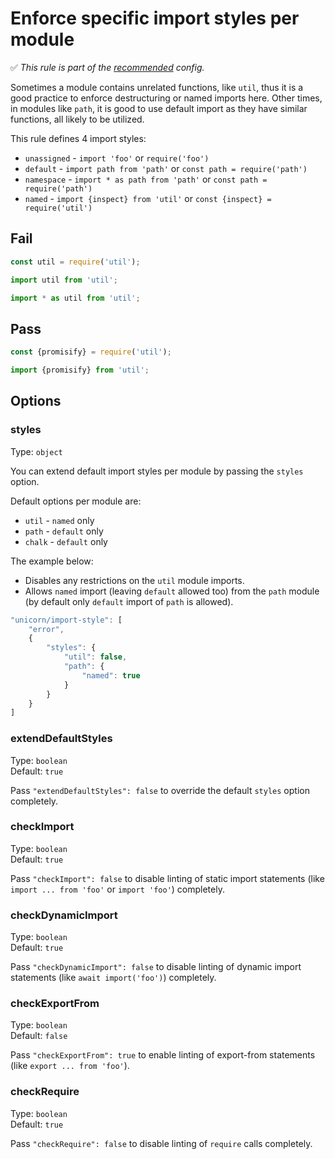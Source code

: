 # Enforce specific import styles per module

<!-- Do not manually modify RULE_NOTICE part -->
<!-- RULE_NOTICE_START -->
✅ *This rule is part of the [recommended](https://github.com/sindresorhus/eslint-plugin-unicorn#recommended-config) config.*
<!-- RULE_NOTICE_END -->

Sometimes a module contains unrelated functions, like `util`, thus it is a good practice to enforce destructuring or named imports here. Other times, in modules like `path`, it is good to use default import as they have similar functions, all likely to be utilized.

This rule defines 4 import styles:

- `unassigned` - `import 'foo'` or `require('foo')`
- `default` - `import path from 'path'` or `const path = require('path')`
- `namespace` - `import * as path from 'path'` or `const path = require('path')`
- `named` - `import {inspect} from 'util'` or `const {inspect} = require('util')`

## Fail

```js
const util = require('util');

import util from 'util';

import * as util from 'util';
```

## Pass

```js
const {promisify} = require('util');

import {promisify} from 'util';
```

## Options

### styles

Type: `object`

You can extend default import styles per module by passing the `styles` option.

Default options per module are:

- `util` - `named` only
- `path` - `default` only
- `chalk` - `default` only

The example below:

- Disables any restrictions on the `util` module imports.
- Allows `named` import (leaving `default` allowed too) from the `path` module (by default only `default` import of `path` is allowed).

```js
"unicorn/import-style": [
	"error",
	{
		"styles": {
			"util": false,
			"path": {
				"named": true
			}
		}
	}
]
```

### extendDefaultStyles

Type: `boolean`\
Default: `true`

Pass `"extendDefaultStyles": false` to override the default `styles` option completely.

### checkImport

Type: `boolean`\
Default: `true`

Pass `"checkImport": false` to disable linting of static import statements (like `import ... from 'foo'` or `import 'foo'`) completely.

### checkDynamicImport

Type: `boolean`\
Default: `true`

Pass `"checkDynamicImport": false` to disable linting of dynamic import statements (like `await import('foo')`) completely.

### checkExportFrom

Type: `boolean`\
Default: `false`

Pass `"checkExportFrom": true` to enable linting of export-from statements (like `export ... from 'foo'`).

### checkRequire

Type: `boolean`\
Default: `true`

Pass `"checkRequire": false` to disable linting of `require` calls completely.
